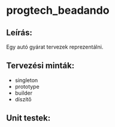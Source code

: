 # progtech_beadando
## Leírás:
   Egy autó gyárat tervezek reprezentálni. 
## Tervezési minták:
  * singleton
  * prototype
  * builder
  * díszítő
## Unit testek:
